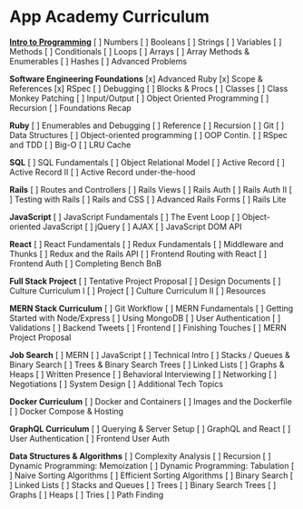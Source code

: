 
# App Academy Curriculum

[**Intro to Programming**](https://open.appacademy.io/learn/full-stack-online/full-stack-online-intro-to-programming/)
[ ] Numbers
[ ] Booleans
[ ] Strings
[ ] Variables
[ ] Methods
[ ] Conditionals
[ ] Loops
[ ] Arrays
[ ] Array Methods & Enumerables
[ ] Hashes
[ ] Advanced Problems

**Software Engineering Foundations**
[x] Advanced Ruby
[x] Scope & References
[x] RSpec
[ ] Debugging
[ ] Blocks & Procs
[ ] Classes
[ ] Class Monkey Patching
[ ] Input/Output
[ ] Object Oriented Programming
[ ] Recursion
[ ] Foundations Recap

**Ruby**
[ ] Enumerables and Debugging
[ ] Reference
[ ] Recursion
[ ] Git
[ ] Data Structures
[ ] Object-oriented programming
[ ] OOP Contin.
[ ] RSpec and TDD
[ ] Big-O
[ ] LRU Cache

**SQL**
[ ] SQL Fundamentals
[ ] Object Relational Model
[ ] Active Record
[ ] Active Record II
[ ] Active Record under-the-hood

**Rails**
[ ] Routes and Controllers
[ ] Rails Views
[ ] Rails Auth
[ ] Rails Auth II
[ ] Testing with Rails
[ ] Rails and CSS
[ ] Advanced Rails Forms
[ ] Rails Lite

**JavaScript**
[ ] JavaScript Fundamentals
[ ] The Event Loop
[ ] Object-oriented JavaScript
[ ] jQuery
[ ] AJAX
[ ] JavaScript DOM API

**React**
[ ] React Fundamentals
[ ] Redux Fundamentals
[ ] Middleware and Thunks
[ ] Redux and the Rails API
[ ] Frontend Routing with React
[ ] Frontend Auth
[ ] Completing Bench BnB

**Full Stack Project**
[ ] Tentative Project Proposal
[ ] Design Documents
[ ] Culture Curriculum I
[ ] Project
[ ] Culture Curriculum II
[ ] Resources

**MERN Stack Curriculum**
[ ] Git Workflow
[ ] MERN Fundamentals
[ ] Getting Started with Node/Express
[ ] Using MongoDB
[ ] User Authentication
[ ] Validations
[ ] Backend Tweets
[ ] Frontend
[ ] Finishing Touches
[ ] MERN Project Proposal

**Job Search**
[ ] MERN
[ ] JavaScript
[ ] Technical Intro
[ ] Stacks / Queues & Binary Search
[ ] Trees & Binary Search Trees
[ ] Linked Lists
[ ] Graphs & Heaps
[ ] Written Presence
[ ] Behavioral Interviewing
[ ] Networking
[ ] Negotiations
[ ] System Design
[ ] Additional Tech Topics

**Docker Curriculum**
[ ] Docker and Containers
[ ] Images and the Dockerfile
[ ] Docker Compose & Hosting

**GraphQL Curriculum**
[ ] Querying & Server Setup
[ ] GraphQL and React
[ ] User Authentication
[ ] Frontend User Auth

**Data Structures & Algorithms**
[ ] Complexity Analysis
[ ] Recursion
[ ] Dynamic Programming: Memoization
[ ] Dynamic Programming: Tabulation
[ ] Naive Sorting Algorithms
[ ] Efficient Sorting Algorithms
[ ] Binary Search
[ ] Linked Lists
[ ] Stacks and Queues
[ ] Trees
[ ] Binary Search Trees
[ ] Graphs
[ ] Heaps
[ ] Tries
[ ] Path Finding
